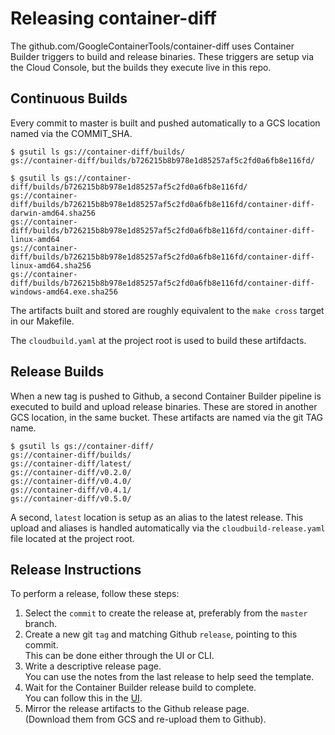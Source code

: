 # Releasing container-diff

The github.com/GoogleContainerTools/container-diff uses Container Builder triggers to build and release binaries.
These triggers are setup via the Cloud Console, but the builds they execute live in this repo.

## Continuous Builds

Every commit to master is built and pushed automatically to a GCS location named via the COMMIT_SHA.

```shell
$ gsutil ls gs://container-diff/builds/
gs://container-diff/builds/b726215b8b978e1d85257af5c2fd0a6fb8e116fd/

$ gsutil ls gs://container-diff/builds/b726215b8b978e1d85257af5c2fd0a6fb8e116fd/
gs://container-diff/builds/b726215b8b978e1d85257af5c2fd0a6fb8e116fd/container-diff-darwin-amd64.sha256
gs://container-diff/builds/b726215b8b978e1d85257af5c2fd0a6fb8e116fd/container-diff-linux-amd64
gs://container-diff/builds/b726215b8b978e1d85257af5c2fd0a6fb8e116fd/container-diff-linux-amd64.sha256
gs://container-diff/builds/b726215b8b978e1d85257af5c2fd0a6fb8e116fd/container-diff-windows-amd64.exe.sha256
```

The artifacts built and stored are roughly equivalent to the `make cross` target in our Makefile.

The `cloudbuild.yaml` at the project root is used to build these artifdacts.

## Release Builds

When a new tag is pushed to Github, a second Container Builder pipeline is executed to build and upload release binaries.
These are stored in another GCS location, in the same bucket.
These artifacts are named via the git TAG name.

```shell
$ gsutil ls gs://container-diff/
gs://container-diff/builds/
gs://container-diff/latest/
gs://container-diff/v0.2.0/
gs://container-diff/v0.4.0/
gs://container-diff/v0.4.1/
gs://container-diff/v0.5.0/
```

A second, `latest` location is setup as an alias to the latest release.
This upload and aliases is handled automatically via the `cloudbuild-release.yaml` file located at the project root.

## Release Instructions

To perform a release, follow these steps:

1. Select the `commit` to create the release at, preferably from the `master` branch.
2. Create a new git `tag` and matching Github `release`, pointing to this commit.  
  This can be done either through the UI or CLI.
3. Write a descriptive release page.  
  You can use the notes from the last release to help seed the template.
3. Wait for the Container Builder release build to complete.  
 You can follow this in the [UI](https://cloud.google.com/gcr/triggers).
4. Mirror the release artifacts to the Github release page.  
 (Download them from GCS and re-upload them to Github).
